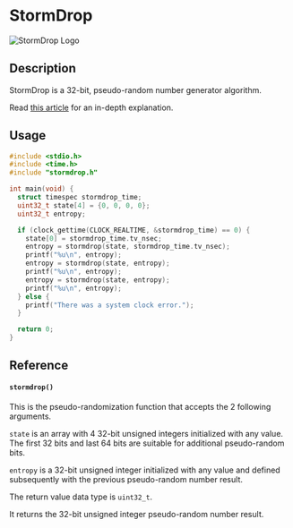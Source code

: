 # StormDrop
![StormDrop Logo](https://repository-images.githubusercontent.com/743602480/00d0e520-07e5-4dee-99f2-eaa277a8691e)

## Description
StormDrop is a 32-bit, pseudo-random number generator algorithm.

Read [this article](https://medium.com/@wilparsons/stormdrop-is-a-new-32-bit-prng-that-passes-statistical-tests-with-efficient-resource-usage-59b6d6d9c1a8) for an in-depth explanation.

## Usage
``` c
#include <stdio.h>
#include <time.h>
#include "stormdrop.h"

int main(void) {
  struct timespec stormdrop_time;
  uint32_t state[4] = {0, 0, 0, 0};
  uint32_t entropy;

  if (clock_gettime(CLOCK_REALTIME, &stormdrop_time) == 0) {
    state[0] = stormdrop_time.tv_nsec;
    entropy = stormdrop(state, stormdrop_time.tv_nsec);
    printf("%u\n", entropy);
    entropy = stormdrop(state, entropy);
    printf("%u\n", entropy);
    entropy = stormdrop(state, entropy);
    printf("%u\n", entropy);
  } else {
    printf("There was a system clock error.");
  }

  return 0;
}
```

## Reference
#### `stormdrop()`
This is the pseudo-randomization function that accepts the 2 following arguments.

`state` is an array with 4 32-bit unsigned integers initialized with any value. The first 32 bits and last 64 bits are suitable for additional pseudo-random bits.

`entropy` is a 32-bit unsigned integer initialized with any value and defined subsequently with the previous pseudo-random number result.

The return value data type is `uint32_t`.

It returns the 32-bit unsigned integer pseudo-random number result.
